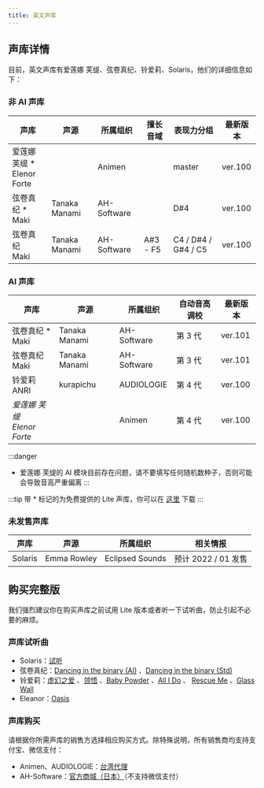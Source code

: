 ```yaml
---
title: 英文声库
---
```


## 声库详情

目前，英文声库有爱莲娜 芙缇、弦卷真纪、铃爱莉、Solaris，他们的详细信息如下：

### 非 AI 声库

| 声库 | 声源 | 所属组织 | 擅长音域 | 表现力分组 | 最新版本 |
| --- | --- | --- | --- | --- | --- |
| 爱莲娜 芙缇 * <br/> Elenor Forte | | Animen |  | master | ver.100 |
| 弦卷真纪 * <br/> Maki | Tanaka Manami | AH-Software |  | D#4 | ver.100 |
| 弦卷真纪 <br/> Maki | Tanaka Manami | AH-Software | A#3 - F5 | C4 / D#4 / G#4 / C5 | ver.100 |

### AI 声库

| 声库 | 声源 | 所属组织 | 自动音高调校 | 最新版本 |
| --- | --- | --- | --- | --- |
| 弦卷真纪 * <br/> Maki | Tanaka Manami | AH-Software | 第 3 代 | ver.101 |
| 弦卷真纪 <br/> Maki | Tanaka Manami | AH-Software | 第 3 代 | ver.101 |
| 铃爱莉 <br/> ANRI | kurapichu | AUDIOLOGIE | 第 4 代 | ver.100 |
| *爱莲娜 芙缇 <br/> Elenor Forte* |  | Animen | 第 4 代 | ver.100 |

:::danger
* 爱莲娜 芙缇的 AI 模块目前存在问题，请不要填写任何随机数种子，否则可能会导致音高严重偏离
:::

:::tip
带 * 标记的为免费提供的 Lite 声库，你可以在 [这里](../../download/voice.md) 下载
:::

### 未发售声库

| 声库  | 声源 | 所属组织 | 相关情报 |
| --- | --- | --- | --- |
| Solaris | Emma Rowley | Eclipsed Sounds | 预计 2022 / 01 发售 |

## 购买完整版

我们强烈建议你在购买声库之前试用 Lite 版本或者听一下试听曲，防止引起不必要的麻烦。

### 声库试听曲

 * Solaris：[试听](https://www.bilibili.com/video/BV1X541137s8/)
 * 弦卷真纪：[Dancing in the binary (AI)](https://www.bilibili.com/video/BV1wX4y1w7y8) 、[Dancing in the binary (Std)](https://www.bilibili.com/video/BV1Lg411u7qG)
 * 铃爱莉：[虚幻之爱](https://www.bilibili.com/video/BV1CQ4y1B7P8) 、[领悟](https://www.bilibili.com/video/BV1534y1U7sj) 、[Baby Powder](https://www.bilibili.com/video/BV1NU4y1g7UL) 、[All I Do](https://www.bilibili.com/video/BV1z44y1e7fm) 、 [Rescue Me](https://www.bilibili.com/video/BV12Y411x75n) 、[Glass Wall](https://www.bilibili.com/video/BV1Sb4y1t7or)
 * Eleanor：[Oasis](https://www.bilibili.com/video/BV1Lq4y137pP)

### 声库购买

请根据你所需声库的销售方选择相应购买方式。除特殊说明，所有销售商均支持支付宝、微信支付：

  * Animen、AUDIOLOGIE：[台湾代理](https://www.anicute.com/)
  * AH-Software：[官方商城（日本）](https://www.ah-soft.com/product/series.html#synth-v)（不支持微信支付）